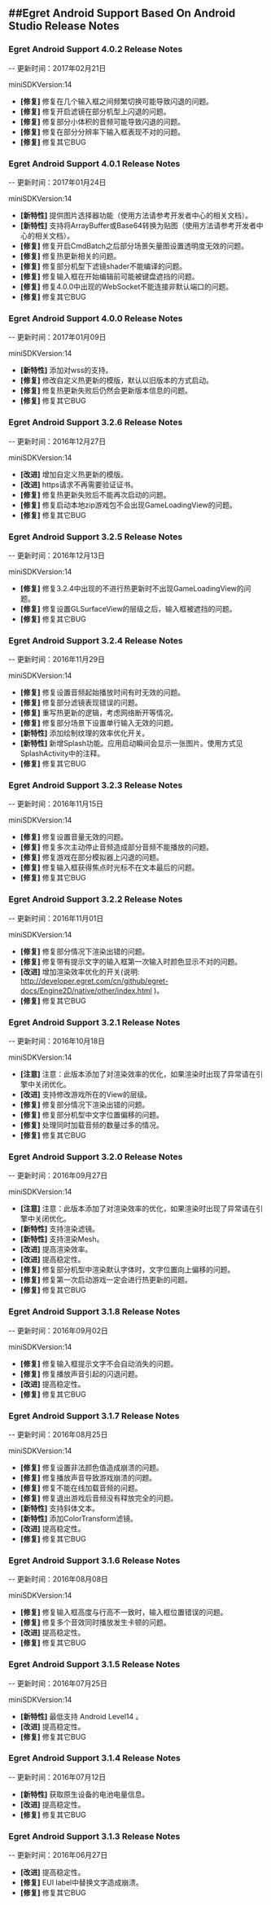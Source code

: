##Egret Android Support Based On Android Studio Release Notes 
---

### Egret Android Support 4.0.2 Release Notes
--
更新时间：2017年02月21日

miniSDKVersion:14

- **[修复]** 修复在几个输入框之间频繁切换可能导致闪退的问题。
- **[修复]** 修复开启滤镜在部分机型上闪退的问题。
- **[修复]** 修复部分小体积的音频可能导致闪退的问题。
- **[修复]** 修复在部分分辨率下输入框表现不对的问题。
- **[修复]** 修复其它BUG

### Egret Android Support 4.0.1 Release Notes
--
更新时间：2017年01月24日

miniSDKVersion:14

- **[新特性]** 提供图片选择器功能（使用方法请参考开发者中心的相关文档）。
- **[新特性]** 支持将ArrayBuffer或Base64转换为贴图（使用方法请参考开发者中心的相关文档）。
- **[修复]** 修复开启CmdBatch之后部分场景矢量图设置透明度无效的问题。
- **[修复]** 修复热更新相关的问题。
- **[修复]** 修复部分机型下滤镜shader不能编译的问题。
- **[修复]** 修复输入框在开始编辑前可能被键盘遮挡的问题。
- **[修复]** 修复4.0.0中出现的WebSocket不能连接非默认端口的问题。
- **[修复]** 修复其它BUG

### Egret Android Support 4.0.0 Release Notes
--
更新时间：2017年01月09日

miniSDKVersion:14

- **[新特性]** 添加对wss的支持。
- **[修复]** 修改自定义热更新的模版，默认以旧版本的方式启动。
- **[修复]** 修复热更新失败后仍然会更新版本信息的问题。
- **[修复]** 修复其它BUG

### Egret Android Support 3.2.6 Release Notes
--
更新时间：2016年12月27日

miniSDKVersion:14

- **[改进]** 增加自定义热更新的模版。
- **[改进]** https请求不再需要验证证书。
- **[修复]** 修复热更新失败后不能再次启动的问题。
- **[修复]** 修复启动本地zip游戏包不会出现GameLoadingView的问题。
- **[修复]** 修复其它BUG

### Egret Android Support 3.2.5 Release Notes
--
更新时间：2016年12月13日

miniSDKVersion:14

- **[修复]** 修复3.2.4中出现的不进行热更新时不出现GameLoadingView的问题。
- **[修复]** 修复设置GLSurfaceView的层级之后，输入框被遮挡的问题。
- **[修复]** 修复其它BUG

### Egret Android Support 3.2.4 Release Notes
--
更新时间：2016年11月29日

miniSDKVersion:14

- **[修复]** 修复设置音频起始播放时间有时无效的问题。
- **[修复]** 修复部分滤镜表现错误的问题。
- **[修复]** 重写热更新的逻辑，考虑网络断开等情况。
- **[修复]** 修复部分场景下设置单行输入无效的问题。
- **[新特性]** 添加绘制纹理的效率优化开关。
- **[新特性]** 新增Splash功能。应用启动瞬间会显示一张图片。使用方式见SplashActivity中的注释。
- **[修复]** 修复其它BUG

### Egret Android Support 3.2.3 Release Notes
--
更新时间：2016年11月15日

miniSDKVersion:14

- **[修复]** 修复设置音量无效的问题。
- **[修复]** 修复多次主动停止音频造成部分音频不能播放的问题。
- **[修复]** 修复游戏在部分模拟器上闪退的问题。
- **[修复]** 修复输入框获得焦点时光标不在文本最后的问题。
- **[修复]** 修复其它BUG

### Egret Android Support 3.2.2 Release Notes
--
更新时间：2016年11月01日

miniSDKVersion:14

- **[修复]** 修复部分情况下渲染出错的问题。
- **[修复]** 修复带有提示文字的输入框第一次输入时颜色显示不对的问题。
- **[改进]** 增加渲染效率优化的开关(说明: http://developer.egret.com/cn/github/egret-docs/Engine2D/native/other/index.html )。
- **[修复]** 修复其它BUG

### Egret Android Support 3.2.1 Release Notes
--
更新时间：2016年10月18日

miniSDKVersion:14

- **[注意]** 注意：此版本添加了对渲染效率的优化，如果渲染时出现了异常请在引擎中关闭优化。
- **[改进]** 支持修改游戏所在的View的层级。
- **[修复]** 修复部分情况下渲染出错的问题。
- **[修复]** 修复部分机型中文字位置偏移的问题。
- **[修复]** 处理同时加载音频的数量过多的情况。
- **[修复]** 修复其它BUG

### Egret Android Support 3.2.0 Release Notes
--
更新时间：2016年09月27日

miniSDKVersion:14

- **[注意]** 注意：此版本添加了对渲染效率的优化，如果渲染时出现了异常请在引擎中关闭优化。
- **[新特性]** 支持渲染滤镜。
- **[新特性]** 支持渲染Mesh。
- **[改进]** 提高渲染效率。
- **[改进]** 提高稳定性。
- **[修复]** 修复部分机型中渲染默认字体时，文字位置向上偏移的问题。
- **[修复]** 修复第一次启动游戏一定会进行热更新的问题。
- **[修复]** 修复其它BUG

### Egret Android Support 3.1.8 Release Notes
--
更新时间：2016年09月02日

miniSDKVersion:14

- **[修复]** 修复输入框提示文字不会自动消失的问题。
- **[修复]** 修复播放声音引起的闪退问题。
- **[改进]** 提高稳定性。
- **[修复]** 修复其它BUG

### Egret Android Support 3.1.7 Release Notes
--
更新时间：2016年08月25日

miniSDKVersion:14

- **[修复]** 修复设置非法颜色值造成崩溃的问题。
- **[修复]** 修复播放声音导致游戏崩溃的问题。
- **[修复]** 修复不能在线加载音频的问题。
- **[修复]** 修复退出游戏后音频没有释放完全的问题。
- **[新特性]** 支持斜体文本。
- **[新特性]** 添加ColorTransform滤镜。
- **[改进]** 提高稳定性。
- **[修复]** 修复其它BUG

### Egret Android Support 3.1.6 Release Notes
--
更新时间：2016年08月08日

miniSDKVersion:14

- **[修复]** 修复输入框高度与行高不一致时，输入框位置错误的问题。
- **[修复]** 修复多个音效同时播放发生卡顿的问题。
- **[改进]** 提高稳定性。
- **[修复]** 修复其它BUG

### Egret Android Support 3.1.5 Release Notes
--
更新时间：2016年07月25日

miniSDKVersion:14

- **[新特性]** 最低支持 Android Level14 。
- **[改进]** 提高稳定性。
- **[修复]** 修复其它BUG

### Egret Android Support 3.1.4 Release Notes
--
更新时间：2016年07月12日

- **[新特性]** 获取原生设备的电池电量信息。
- **[改进]** 提高稳定性。
- **[修复]** 修复其它BUG

### Egret Android Support 3.1.3 Release Notes
--
更新时间：2016年06月27日

- **[改进]** 提高稳定性。
- **[修复]** EUI label中替换文字造成崩溃。
- **[修复]** 修复其它BUG
